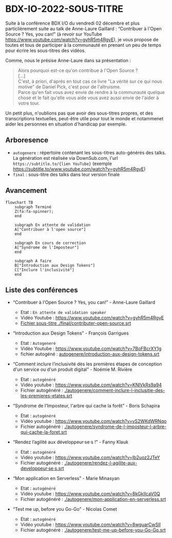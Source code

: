 # BDX-IO-2022-SOUS-TITRE

Suite à la conférence BDX I/O du vendredi 02 décembre et plus particlièrement suite au talk de Anne-Laure Gaillard : <q>Contribuer à l'Open Source ? Yes, you can!</q> (à revoir sur YouTube https://www.youtube.com/watch?v=gyhR5m4RgyE),
je vous propose de toutes et tous de participer à la communauté en prenant un peu de temps pour écrire les sous-titres des vidéos.

Comme, nous le présise Anne-Laure dans sa présentation :
<blockquote>
Alors pourquoi est-ce qu'on contribue à l'Open Source ? <br/>
[...]<br/>
C'est, à priori, d'après en tout cas ce livre "La vérité sur ce qui nous motive" de Daniel Pick, c'est pour de l'altruisme.<br/>
Parce qu'en fait vous avez envie de rendre à la communauté quelque chose et le fait qu'elle vous aide vous avez aussi envie de l'aider à votre tour.
</blockquote>

Un petit plus, n'oublions pas que avoir des sous-titres propres, et des transcriptions textuelles, peut-être utile pour tout le monde et notammenet aider les personnes 
en situation d'handicap par exemple.


## Arboresence
* `autogenere` : répertoire contenant les sous-titres auto-générés des talks. La génération est réalisée via DownSub.com, l'url `https://subtitle.to/{lien YouTube}` (exemple https://subtitle.to/www.youtube.com/watch?v=gyhR5m4RgyE)
* `final` : sous-titre des talks dans leur version finale


## Avancement
```mermaid
flowchart TB
    subgraph Terminé
    Z(fa:fa-spinner);
    end
    
    subgraph En attente de validation
    A["Contribuer à l'open source"]
    end
    
    subgraph En cours de correction
    A["Syndrome de l'Imposteur"]
    end

    subgraph A faire
    B["Introduction aux Design Tokens"]
    C["Inclure l'inclusivité"]
    end
```

## Liste des conférences
* <q>Contribuer à l'Open Source ? Yes, you can!</q> - Anne-Laure Gaillard
  * Etat : `En attente de validation speaker`
  * Vidéo Youtube : https://www.youtube.com/watch?v=gyhR5m4RgyE
  * [Fichier sous-titre ./final/contributer-open-source.srt](./final/contributer-open-source.srt)

* <q>Introduction aux Design Tokens</q> - François Garrigues
  * Etat : `Autogeneré`
  * Vidéo Youtube : https://www.youtube.com/watch?v=7BoFBcrXY1g
  * fichier autogéné : [autogenere/introduction-aux-design-tokens.srt](autogenere/introduction-aux-design-tokens.srt)

* <q>Comment inclure l’inclusivité dès les premières étapes de conception d'un service ou d'un produit digital</q> - Noémie M. Rivière
  * Etat : `autogénéré`
  * Vidéo youtube : https://www.youtube.com/watch?v=KNlVkRs9a94
  * Fichier autogénéré : [./autogenere/comment-inclure-l-inclusitie-des-les-premieres-etates.srt](./autogenere/comment-inclure-l-inclusitie-des-les-premieres-etates.srt)

* <q>Syndrome de l'Imposteur, l'arbre qui cache la forêt</q> - Boris Schapira
  * Etat : `autogénéré`
  * Vidéo youtube : https://www.youtube.com/watch?v=vS2WKdWRNqo
  * Fichier autogénéré : [./autogenere/syndrome-de-l-imposteur-l-arbre-qui-cache-la-foret.srt](./autogenere/syndrome-de-l-imposteur-l-arbre-qui-cache-la-foret.srt)

* <q>Rendez l’agilité aux développeur·se·s !</q> - Fanny Klauk
  * Etat : `autogénéré`
  * Vidéo youtube : https://www.youtube.com/watch?v=Ib2uoz2JTeY
  * Fichier autogénéré : [./autogenere/rendez-l-agilite-aux-developpeur·se·s.srt](./autogenere/rendez-l-agilite-aux-developpeur·se·s.srt)
  
* <q>Mon application en Serverless</q> - Marie Minasyan
  * Etat : `autogénéré`
  * Vidéo youtube : https://www.youtube.com/watch?v=8kGkIlcaV0Q
  * Fichier autogénéré : [./autogenere/mon-application-en-serverless.srt](./autogenere/mon-application-en-serverless.srt)

* <q>Test me up, before you Go-Go</q> - Nicolas Comet
  * Etat : `autogénéré`
  * Vidéo youtube : https://www.youtube.com/watch?v=8wguarCwSII
  * Fichier autogénéré : [./autogenere/test-me-up-before-you-Go-Go.srt](./autogenere/test-me-up-before-you-Go-Go.srt)

